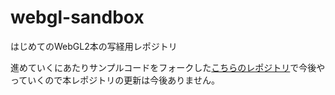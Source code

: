 # webgl-sandbox
はじめてのWebGL2本の写経用レポジトリ

進めていくにあたりサンプルコードをフォークした[こちらのレポジトリ](https://github.com/ryokatsuse/Real-Time-3D-Graphics-with-WebGL-2)で今後やっていくので本レポジトリの更新は今後ありません。

